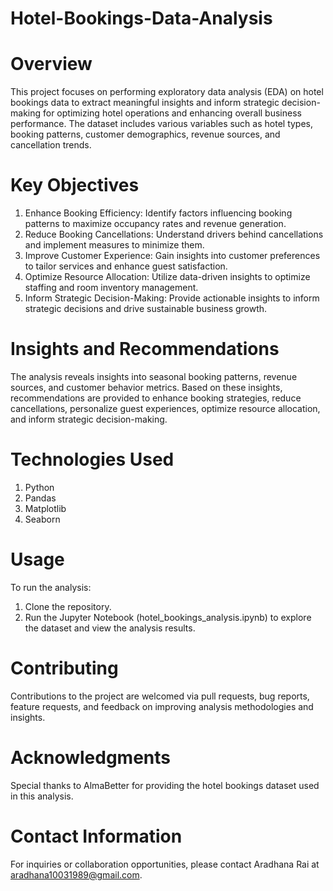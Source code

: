 # Hotel-Bookings-Data-Analysis

# Overview
This project focuses on performing exploratory data analysis (EDA) on hotel bookings data to extract meaningful insights and inform strategic decision-making for optimizing hotel operations and enhancing overall business performance. The dataset includes various variables such as hotel types, booking patterns, customer demographics, revenue sources, and cancellation trends.

# Key Objectives

1. Enhance Booking Efficiency: Identify factors influencing booking patterns to maximize occupancy rates and revenue generation.
2. Reduce Booking Cancellations: Understand drivers behind cancellations and implement measures to minimize them.
3. Improve Customer Experience: Gain insights into customer preferences to tailor services and enhance guest satisfaction.
4. Optimize Resource Allocation: Utilize data-driven insights to optimize staffing and room inventory management.
5. Inform Strategic Decision-Making: Provide actionable insights to inform strategic decisions and drive sustainable business growth.

# Insights and Recommendations
The analysis reveals insights into seasonal booking patterns, revenue sources, and customer behavior metrics. Based on these insights, recommendations are provided to enhance booking strategies, reduce cancellations, personalize guest experiences, optimize resource allocation, and inform strategic decision-making.

# Technologies Used
1. Python
2. Pandas
3. Matplotlib
4. Seaborn

# Usage
To run the analysis:
1. Clone the repository.
2. Run the Jupyter Notebook (hotel_bookings_analysis.ipynb) to explore the dataset and view the analysis results.
   
# Contributing
Contributions to the project are welcomed via pull requests, bug reports, feature requests, and feedback on improving analysis methodologies and insights.

# Acknowledgments
Special thanks to AlmaBetter for providing the hotel bookings dataset used in this analysis.

# Contact Information
For inquiries or collaboration opportunities, please contact Aradhana Rai at aradhana10031989@gmail.com.
